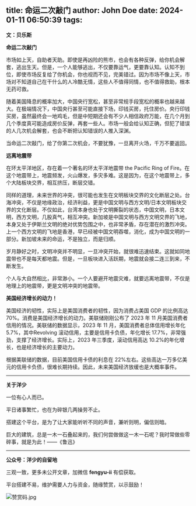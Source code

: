 title: 命运二次敲门
author: John Doe
date: 2024-01-11 06:50:39
tags:
---
**文：贝乐斯**<!--more-->

**命运二次敲门**

市场如上天，自助者天助。即使是再凶险的熊市，也会有各种反弹，给你机会解套，逃出生天。但是，一个人能够逃出，不仅要靠运气，更要靠认知。认知不到位，即使市场反复给了你机会，你也视而不见，完美错过。因为市场不像上天，市场对不知道自己在干什么的人冷酷无情，这些人不值得同情，也不值得救助，根本无药可救。

随着美国降息的概率加大，中国央行宽松，甚至非常规手段宽松的概率也越来越大。在极端情况下，中国央行甚至可能直接下场，印钱买房，托住房价。央行印钱买房，虽然最终会一地鸡毛，但是中短期还会有不少人相信政府万能，在几个月到几个季度真可能造成房价反弹，再套一些人。市场一般会给认知正确，但犯了错误的人几次机会解套，也会不断把认知错误的人推入深渊。

当命运二次敲门，给了你第二次机会，不要犹豫，一旦离开火场，千万不要返回。

**远离地震带**

在环太平洋地区，存在着一个著名的环太平洋地震带 the Pacific Ring of Fire。在这个地震带上，地震频发，火山爆发，多灾多难。这是因为，在这个地震带上，多个大陆板块交界，相互挤压，断层交错。

同样的道理，未来世界的冲突，很可能也发生在文明板块交界的文化断层之处。台海冲突，不仅是地缘政治，经济利益，更是中国文明与西方文明/日本文明板块交界的文化断层。不仅如此，台湾本身也处于文明撕裂的状态，中国文明，日本文明，西方文明，几股真气，相互冲突。新加坡是中国文明与西方文明交界的飞地，本身又处于伊斯兰文明的绝对优势包围之中，也非常矛盾，存在潜在的激烈冲突。上一个西方文明的飞地是香港，早已经被中国文明吞噬，消化，成为中国文明的一部分。新加坡未来的命运，不是独立，而是归顺。

岁月静好之时，文明冲突并不明显，一旦冲突开始，就很难迅速结束。这就如同地震带也不是每天都地震。但是，一旦板块进入活跃期，地震就会接二连三到来，不断发生。

个人与大自然相比，非常渺小。一个人要避开地震灾难，就要远离地震带，不仅是地理上的地震带，更是文明冲突的地震带。

**美国经济增长的动力！**

美国经济的韧性，实际上是美国消费者的韧性，因为消费占美国 GDP 的比例高达70%。消费是美国经济增长的动力。美联储刚刚公布了 2023 年 11 月美国消费者信用的情况。美联储的数据显示，2023 年 11 月，美国消费者总体信用增长年化 5.7%，其中Revolving 滚动信用，主要是信用卡负债，年化增长 17.7%，非常强劲，支撑了经济增长。实际上，2023 年三季度，滚动信用高达 10.2%的年化增长，也是经济增长的主要动力。

根据美联储的数据，目前美国信用卡债的利息在 22%左右。这些高达一万多亿美元的信用卡负债，很难长期持续。因此，未来美国经济放缓也是大概率事件。
- - -
**关于洋少**

一位有心人而已。

平日诸事繁忙，也在为碎银几两操劳不止。

搭建这个平台，是为了让大家能听听不同的声音，兼听则明，偏信则暗。

巨大的建筑，总是一木一石叠起来的，我们何尝做做这一木一石呢？我时常做些零碎事，就是为此！——《鲁迅》

---

**公众号：洋少的自留地** 

三观一致，更多未公开文章，加微信 **fengyu-ii** 有偿获取。

平台搭建不易，维护需要人力与资金，随缘赞赏，以示鼓励！

![赞赏码.jpg](/images/shang.jpg)